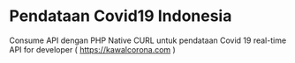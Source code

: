 # Pendataan Covid19 Indonesia
Consume API dengan PHP Native CURL untuk pendataan Covid 19 real-time
API for developer ( https://kawalcorona.com )
